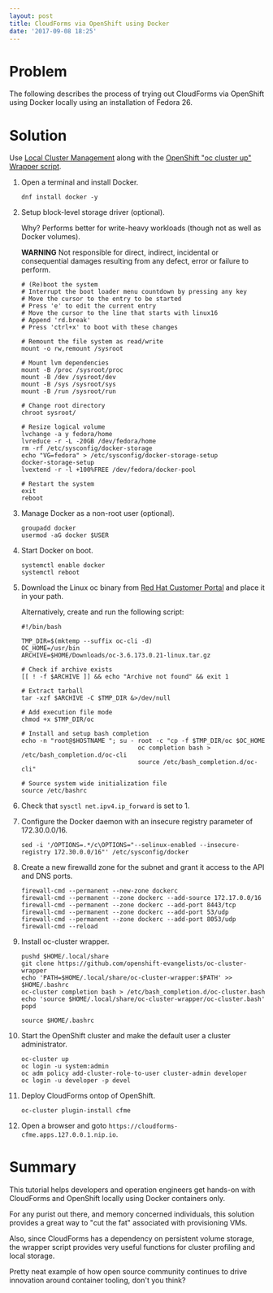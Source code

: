 ```yaml
---
layout: post
title: CloudForms via OpenShift using Docker
date: '2017-09-08 18:25'
---
```


# Problem

The following describes the process of trying out CloudForms via OpenShift using Docker locally using an installation of Fedora 26.

# Solution

Use [Local Cluster Management][1] along with the [OpenShift "oc cluster up" Wrapper script][2].

1. Open a terminal and install Docker.

       dnf install docker -y

2. Setup block-level storage driver (optional).

   Why? Performs better for write-heavy workloads (though not as well as Docker volumes).

   **WARNING** Not responsible for direct, indirect, incidental or consequential damages resulting from any defect, error or failure to perform.

       # (Re)boot the system
       # Interrupt the boot loader menu countdown by pressing any key
       # Move the cursor to the entry to be started
       # Press 'e' to edit the current entry
       # Move the cursor to the line that starts with linux16
       # Append 'rd.break'
       # Press 'ctrl+x' to boot with these changes

       # Remount the file system as read/write
       mount -o rw,remount /sysroot

       # Mount lvm dependencies
       mount -B /proc /sysroot/proc
       mount -B /dev /sysroot/dev
       mount -B /sys /sysroot/sys
       mount -B /run /sysroot/run

       # Change root directory
       chroot sysroot/

       # Resize logical volume
       lvchange -a y fedora/home
       lvreduce -r -L -20GB /dev/fedora/home
       rm -rf /etc/sysconfig/docker-storage
       echo "VG=fedora" > /etc/sysconfig/docker-storage-setup
       docker-storage-setup
       lvextend -r -l +100%FREE /dev/fedora/docker-pool

       # Restart the system
       exit
       reboot

3. Manage Docker as a non-root user (optional).

       groupadd docker
       usermod -aG docker $USER

4. Start Docker on boot.

       systemctl enable docker
       systemctl reboot

5. Download the Linux oc binary from [Red Hat Customer Portal][3] and place it in your path.

   Alternatively, create and run the following script:

       #!/bin/bash

       TMP_DIR=$(mktemp --suffix oc-cli -d)
       OC_HOME=/usr/bin
       ARCHIVE=$HOME/Downloads/oc-3.6.173.0.21-linux.tar.gz

       # Check if archive exists
       [[ ! -f $ARCHIVE ]] && echo "Archive not found" && exit 1

       # Extract tarball
       tar -xzf $ARCHIVE -C $TMP_DIR &>/dev/null

       # Add execution file mode
       chmod +x $TMP_DIR/oc

       # Install and setup bash completion
       echo -n "root@$HOSTNAME "; su - root -c "cp -f $TMP_DIR/oc $OC_HOME
                                       oc completion bash > /etc/bash_completion.d/oc-cli
                                       source /etc/bash_completion.d/oc-cli"

       # Source system wide initialization file
       source /etc/bashrc

6. Check that `sysctl net.ipv4.ip_forward` is set to 1.

7. Configure the Docker daemon with an insecure registry parameter of 172.30.0.0/16.

       sed -i '/OPTIONS=.*/c\OPTIONS="--selinux-enabled --insecure-registry 172.30.0.0/16"' /etc/sysconfig/docker

8. Create a new firewalld zone for the subnet and grant it access to the API and DNS ports.

       firewall-cmd --permanent --new-zone dockerc
       firewall-cmd --permanent --zone dockerc --add-source 172.17.0.0/16
       firewall-cmd --permanent --zone dockerc --add-port 8443/tcp
       firewall-cmd --permanent --zone dockerc --add-port 53/udp
       firewall-cmd --permanent --zone dockerc --add-port 8053/udp
       firewall-cmd --reload

9. Install oc-cluster wrapper.

       pushd $HOME/.local/share
       git clone https://github.com/openshift-evangelists/oc-cluster-wrapper
       echo 'PATH=$HOME/.local/share/oc-cluster-wrapper:$PATH' >> $HOME/.bashrc
       oc-cluster completion bash > /etc/bash_completion.d/oc-cluster.bash
       echo 'source $HOME/.local/share/oc-cluster-wrapper/oc-cluster.bash'
       popd

       source $HOME/.bashrc

10. Start the OpenShift cluster and make the default user a cluster administrator.

        oc-cluster up
        oc login -u system:admin
        oc adm policy add-cluster-role-to-user cluster-admin developer
        oc login -u developer -p devel

11. Deploy CloudForms ontop of OpenShift.

        oc-cluster plugin-install cfme

12. Open a browser and goto `https://cloudforms-cfme.apps.127.0.0.1.nip.io`.

# Summary

This tutorial helps developers and operation engineers get hands-on with CloudForms and OpenShift locally using Docker containers only.

For any purist out there, and memory concerned individuals, this solution provides a great way to "cut the fat" associated with provisioning VMs.

Also, since CloudForms has a dependency on persistent volume storage, the wrapper script provides very useful functions for cluster profiling and local storage.

Pretty neat example of how open source community continues to drive innovation around container tooling, don't you think?

[1]: https://github.com/openshift/origin/blob/master/docs/cluster_up_down.md#linux
[2]: https://github.com/openshift-evangelists/oc-cluster-wrapper
[3]: https://access.redhat.com/downloads/content/290
